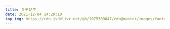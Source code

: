 ```yaml
---
title: 关于站主
date: 2021-12-04 14:29:10
top_img: https://cdn.jsdelivr.net/gh/1075309047/cdn@master/images/fantasy/wallhaven-01ryz9.jpg
---
```

